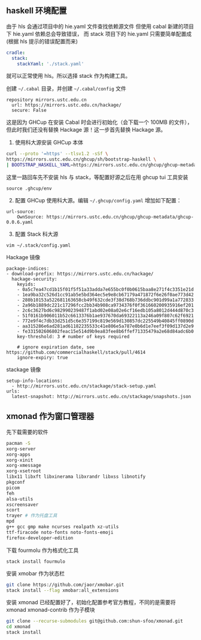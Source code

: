 ## haskell 环境配置

由于 hls 会通过项目中的 hie.yaml 文件查找依赖源文件
但使用 cabal 新建的项目下 hie.yaml 依赖总会导致错误，
而 stack 项目下的 hie.yaml 只需要简单配置成(根据 hls 提示的错误配置而来)

```yaml
cradle:
  stack:
    stackYaml: './stack.yaml'
```

就可以正常使用 hls。所以选择 stack 作为构建工具。

创建 `~/.cabal` 目录，并创建 `~/.cabal/config` 文件

```config
repository mirrors.ustc.edu.cn
  url: https://mirrors.ustc.edu.cn/hackage/
  secure: False
```

这是因为 GHCup 在安装 Cabal 时会进行初始化（会下载一个 100MB 的文件），
但此时我们还没有替换 Hackage 源！这一步首先替换 Hackage 源。

1. 使用科大源安装 GHCup 本体

```bash
curl --proto '=https' --tlsv1.2 -sSf \
https://mirrors.ustc.edu.cn/ghcup/sh/bootstrap-haskell \
| BOOTSTRAP_HASKELL_YAML=https://mirrors.ustc.edu.cn/ghcup/ghcup-metadata/ghcup-0.0.6.yaml sh
```

这里一路回车先不安装 hls 与 stack，等配置好源之后在用 ghcup tui 工具安装

`source .ghcup/env`

2. 配置 GHCup 使用科大源。编辑 `~/.ghcup/config.yaml` 增加如下配置：

```config
url-source:
    OwnSource: https://mirrors.ustc.edu.cn/ghcup/ghcup-metadata/ghcup-0.0.6.yaml
```

3. 配置 Stack 科大源

`vim ~/.stack/config.yaml`

Hackage 镜像

```config
package-indices:
- download-prefix: https://mirrors.ustc.edu.cn/hackage/
  hackage-security:
    keyids:
    - 0a5c7ea47cd1b15f01f5f51a33adda7e655bc0f0b0615baa8e271f4c3351e21d
    - 1ea9ba32c526d1cc91ab5e5bd364ec5e9e8cb67179a471872f6e26f0ae773d42
    - 280b10153a522681163658cb49f632cde3f38d768b736ddbc901d99a1a772833
    - 2a96b1889dc221c17296fcc2bb34b908ca9734376f0f361660200935916ef201
    - 2c6c3627bd6c982990239487f1abd02e08a02e6cf16edb105a8012d444d870c3
    - 51f0161b906011b52c6613376b1ae937670da69322113a246a09f807c62f6921
    - 772e9f4c7db33d251d5c6e357199c819e569d130857dc225549b40845ff0890d
    - aa315286e6ad281ad61182235533c41e806e5a787e0b6d1e7eef3f09d137d2e9
    - fe331502606802feac15e514d9b9ea83fee8b6ffef71335479a2e68d84adc6b0
    key-threshold: 3 # number of keys required

    # ignore expiration date, see https://github.com/commercialhaskell/stack/pull/4614
    ignore-expiry: true
```

stackage 镜像

```config
setup-info-locations:
  - http://mirrors.ustc.edu.cn/stackage/stack-setup.yaml
urls:
  latest-snapshot: http://mirrors.ustc.edu.cn/stackage/snapshots.json
```

## xmonad 作为窗口管理器

先下载需要的软件

```bash
pacman -S
xorg-server
xorg-apps
xorg-xinit
xorg-xmessage
xorg-xsetroot
libx11 libxft libxinerama libxrandr libxss libnotify
pkgconf
picom
feh
alsa-utils
xscreensaver
scort
trayer # 作为托盘工具
mpd
g++ gcc gmp make ncurses realpath xz-utils
ttf-firacode noto-fonts noto-fonts-emoji
firefox-developer-edition
```

下载 fourmolu 作为格式化工具

`stack install fourmulo`

安装 xmobar 作为状态栏

```bash
git clone https://github.com/jaor/xmobar.git
stack install --flag xmobar:all_extensions
```

安装 xmonad
已经配置好了，初始化配置参考官方教程，不同的是需要将 xmonad xmonad-contrib 作为子模块

```bash
git clone --recurse-submodules git@github.com:shun-sfoo/xmonad.git
cd xmonad
stack install
```

